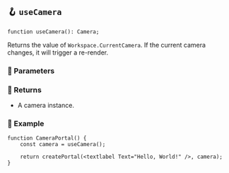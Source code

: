 ## 🪝 `useCamera`

```tsx
function useCamera(): Camera;
```

Returns the value of `Workspace.CurrentCamera`. If the current camera changes, it will trigger a re-render.

### 📕 Parameters

### 📗 Returns

-   A camera instance.

### 📘 Example

```tsx
function CameraPortal() {
	const camera = useCamera();

	return createPortal(<textlabel Text="Hello, World!" />, camera);
}
```
